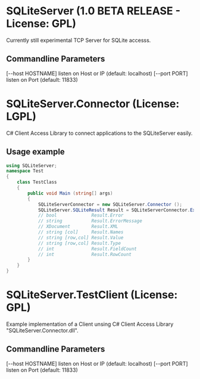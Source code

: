SQLiteServer (1.0 BETA RELEASE - License: GPL)
==============================================

Currently still experimental TCP Server for SQLite accesss.

Commandline Parameters
----------------------

[--host HOSTNAME]     listen on Host or IP (default: localhost)
[--port PORT]         listen on Port (default: 11833)


SQLiteServer.Connector (License: LGPL)
======================================

C# Client Access Library to connect applications to the SQLiteServer easily.

Usage example
-------------

```C#
using SQLiteServer;
namespace Test
{
    class TestClass
   	{
        public void Main (string[] args)
   	    {
       	    SQLiteServerConnector = new SQLiteServer.Connector ();
			SQLiteServer.SQLiteResult Result = SQLiteServerConnector.ExecSQL("SELECT 1");
			// bool             Result.Error
            // string           Result.ErrorMessage
       	    // XDocument        Result.XML
			// string [col]     Result.Names
			// string [row,col] Result.Value
			// string [row,col] Result.Type
			// int              Result.FieldCount
			// int              Result.RowCount
		}
	}
}
```


SQLiteServer.TestClient (License: GPL)
======================================

Example implementation of a Client unsing C# Client Access Library "SQLiteServer.Connector.dll".

Commandline Parameters
----------------------

[--host HOSTNAME]     listen on Host or IP (default: localhost)
[--port PORT]         listen on Port (default: 11833)
